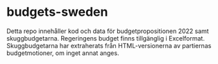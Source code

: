 # budgets-sweden

Detta repo innehåller kod och data för budgetpropositionen 2022 samt skuggbudgetarna. Regeringens budget finns tillgänglig i Excelformat. Skuggbudgetarna har extraherats från HTML-versionerna av partiernas budgetmotioner, om inget annat anges.